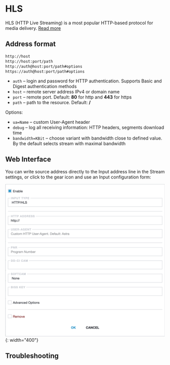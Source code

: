 # HLS

HLS (HTTP Live Streaming) is a most popular HTTP-based protocol for media delivery. [Read more](/en/book/protocols/hls/)

## Address format

```
http://host
http://host:port/path
http://auth@host:port/path#options
https://auth@host:port/path#options
```

- `auth` – login and password for HTTP authentication. Supports Basic and Digest authentication methods
- `host` – remote server address IPv4 or domain name
- `port` – remote port. Default: **80** for http and **443** for https
- `path` – path to the resource. Default: **/**

Options:

- `ua=Name` – custom User-Agent header
- `debug` – log all receiving information: HTTP headers, segments download time
- `bandwidth=KBit` – choose variant with bandwidth close to defined value. By the default selects stream with maximal bandwidth

## Web Interface

You can write source address directly to the Input address line in the Stream settings, or click to the gear icon and use an Input configuration form:

![HLS Input options](http.png){: width="400"}

## Troubleshooting
